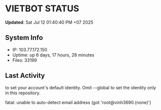 # VIETBOT STATUS
**Updated**: Sat Jul 12 01:40:40 PM +07 2025

## System Info
- IP: 103.77.172.150
- Uptime: up 6 days, 17 hours, 28 minutes
- Files: 33199

## Last Activity

to set your account's default identity.
Omit --global to set the identity only in this repository.

fatal: unable to auto-detect email address (got 'root@vinh3690.(none)')

